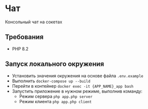 # Чат

Консольный чат на сокетах

## Требования

- PHP 8.2

## Запуск локального окружения

- Установить значения окружения на основе файла ```.env.example```
- Выполнить ```docker-compose up --build```
- Перейти в контейнер ```docker exec -it {APP_NAME}_app bash```
- Запустить приложение в нужном режиме, выполнив команду:
  - Режим сервера ```php app.php server``` 
  - Режим клиента ```php app.php client``` 
